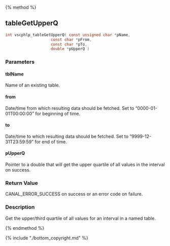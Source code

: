 
{% method %}
## tableGetUpperQ

```c
int vscphlp_tableGetUpperQ( const unsigned char *pName, 
                    const char *pFrom, 
                    const char *pTo,
                    double *pUpperQ )
```

### Parameters

#### tblName
Name of an existing table.

#### from
Date/time from which resulting data should be fetched. Set to “0000-01-01T00:00:00” for beginning of time.

#### to
Date/time to which resulting data should be fetched. Set to “9999-12-31T23:59:59” for end of time.

#### pUpperQ
Pointer to a double that will get the upper quartile of all values in the interval on success.

### Return Value
CANAL_ERROR_SUCCESS on success or an error code on failure. 

### Description
Get the upper/third quartile of all values for an interval in a named table. 

{% endmethod %}

{% include "./bottom_copyright.md" %}